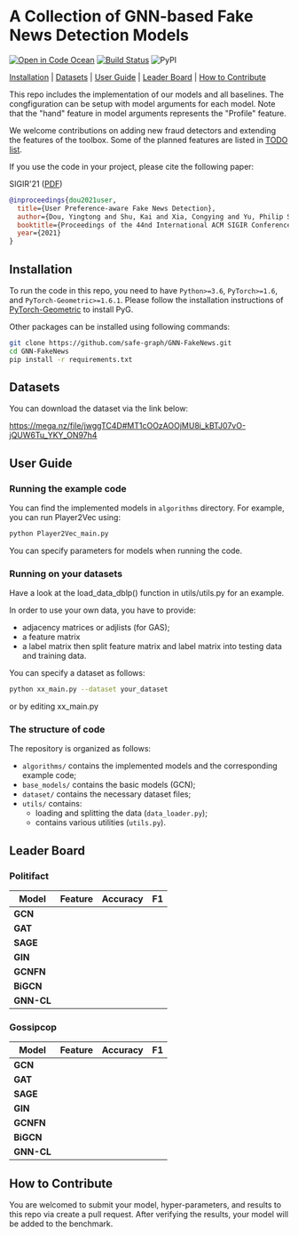 # A Collection of GNN-based Fake News Detection Models
[![Open in Code Ocean](https://codeocean.com/codeocean-assets/badge/open-in-code-ocean.svg)](https://codeocean.com/capsule/3568017/tree) [![Build Status](https://travis-ci.com/safe-graph/DGFraud.svg?branch=master)](https://travis-ci.com/safe-graph/DGFraud) ![PyPI](https://img.shields.io/pypi/v/torch-geometric)

[Installation](#installation) | [Datasets](#datasets) | [User Guide](#user-guide) | [Leader Board](#leader-board) | [How to Contribute](#how-to-contribute)


This repo includes the implementation of our models and all baselines. The congfiguration can be setup with model arguments for each model. Note that the "hand" feature in model arguments represents the "Profile" feature.

We welcome contributions on adding new fraud detectors and extending the features of the toolbox. Some of the planned features are listed in [TODO list](#todo-list). 

If you use the code in your project, please cite the following paper:

SIGIR'21 ([PDF](https://arxiv.org/pdf/2005.00625.pdf))
```bibtex
@inproceedings{dou2021user,
  title={User Preference-aware Fake News Detection},
  author={Dou, Yingtong and Shu, Kai and Xia, Congying and Yu, Philip S. and Sun, Lichao},
  booktitle={Proceedings of the 44nd International ACM SIGIR Conference on Research and Development in Information Retrieval},
  year={2021}
}
```


## Installation

To run the code in this repo, you need to have `Python>=3.6`, `PyTorch>=1.6`, and `PyTorch-Geometric>=1.6.1`. Please follow the installation instructions of [PyTorch-Geometric](https://github.com/rusty1s/pytorch_geometric) to install PyG.

Other packages can be installed using following commands:

```bash
git clone https://github.com/safe-graph/GNN-FakeNews.git
cd GNN-FakeNews
pip install -r requirements.txt
```

## Datasets

You can download the dataset via the link below:

https://mega.nz/file/jwggTC4D#MT1cOOzAOOjMU8i_kBTJ07vO-jQUW6Tu_YKY_ON97h4

## User Guide

### Running the example code
You can find the implemented models in `algorithms` directory. For example, you can run Player2Vec using:
```bash
python Player2Vec_main.py 
```
You can specify parameters for models when running the code.

### Running on your datasets
Have a look at the load_data_dblp() function in utils/utils.py for an example.

In order to use your own data, you have to provide:
* adjacency matrices or adjlists (for GAS);
* a feature matrix
* a label matrix
then split feature matrix and label matrix into testing data and training data.

You can specify a dataset as follows:
```bash
python xx_main.py --dataset your_dataset 
```
or by editing xx_main.py

### The structure of code
The repository is organized as follows:
- `algorithms/` contains the implemented models and the corresponding example code;
- `base_models/` contains the basic models (GCN);
- `dataset/` contains the necessary dataset files;
- `utils/` contains:
    * loading and splitting the data (`data_loader.py`);
    * contains various utilities (`utils.py`).


## Leader Board

### Politifact
| Model  | Feature  | Accuracy  | F1  |
|-------|--------|--------|--------|
| **GCN** |  |  |  |
| **GAT** |  |  |  |
| **SAGE** |    |  |  |
| **GIN** |   |  |   |
| **GCNFN** |   |  |   |
| **BiGCN** |    |  | |
| **GNN-CL** |    |    |  |

### Gossipcop
| Model  | Feature  | Accuracy  | F1  |
|-------|--------|--------|--------|
| **GCN** |  |  |  |
| **GAT** |  |  |  |
| **SAGE** |    |  |  |
| **GIN** |   |  |   |
| **GCNFN** |   |  |   |
| **BiGCN** |    |  | |
| **GNN-CL** |    |    |  |



## How to Contribute
You are welcomed to submit your model, hyper-parameters, and results to this repo via create a pull request. After verifying the results, your model will be added to the benchmark.


